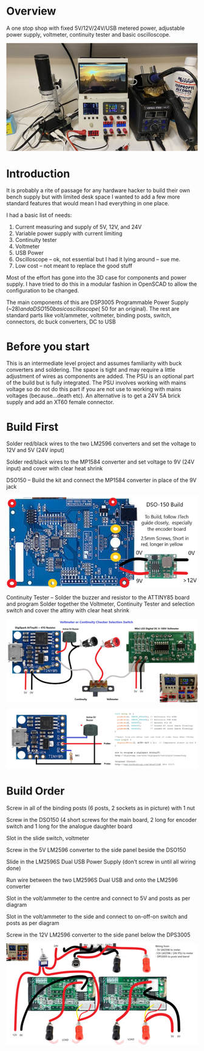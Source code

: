 # Overview
A one stop shop with fixed 5V/12V/24V/USB metered power, adjustable power supply, voltmeter, continuity tester and basic oscilloscope.

![alt text](https://github.com/JohnJJG/BasicHackerMultiBench/blob/main/images/MultiBench%20(Main).JPG?raw=true)

# Introduction
It is probably a rite of passage for any hardware hacker to build their own bench supply but with limited desk space I wanted to add a few more standard features that would mean I had everything in one place.

I had a basic list of needs:
1. Current measuring and supply of 5V, 12V, and 24V
2. Variable power supply with current limiting
3. Continuity tester
4. Voltmeter
5. USB Power
6. Oscilloscope – ok, not essential but I had it lying around – sue me.
7. Low cost – not meant to replace the good stuff

Most of the effort has gone into the 3D case for components and power supply. I have tried to do this in a modular fashion in OpenSCAD to allow the configuration to be changed.

The main components of this are DSP3005 Programmable Power Supply (~$28) and a DSO150 basic oscilloscope (~$50 for an original). The rest are standard parts like volt/ammeter, voltmeter, binding posts, switch, connectors, dc buck converters, DC to USB

# Before you start
This is an intermediate level project and assumes familiarity with buck converters and soldering.  The space is tight and may require a little adjustment of wires as components are added.  The PSU is an optional part of the build but is fully integrated.  The PSU involves working with mains voltage so do not do this part if you are not use to working with mains voltages (because…death etc).  An alternative is to get a 24V 5A brick supply and add an XT60 female connector.

# Build First
Solder red/black wires to the two LM2596 converters and set the voltage to 12V and 5V (24V input)

Solder red/black wires to the MP1584 converter and set voltage to 9V (24V input) and cover with clear heat shrink

DSO150 – Build the kit and connect the MP1584 converter in place of the 9V jack

![alt text](https://github.com/JohnJJG/BasicHackerMultiBench/blob/main/wiring/DSO150%20and%20MP1584.png?raw=true)

Continuity Tester – Solder the buzzer and resistor to the ATTINY85 board and program Solder together the Voltmeter, Continuity Tester and selection switch and cover the attiny with clear heat shrink

![alt text](https://github.com/JohnJJG/BasicHackerMultiBench/blob/main/wiring/Voltmeter%20and%20Continuity.png?raw=true)

![alt text](https://github.com/JohnJJG/BasicHackerMultiBench/blob/main/wiring/AtTiny85%20Continuity%20Build.png?raw=true)


# Build Order
Screw in all of the binding posts (6 posts, 2 sockets as in picture) with 1 nut

Screw in the DSO150 (4 short screws for the main board, 2 long for encoder switch and 1 long for the analogue daughter board

Slot in the slide switch, voltmeter

Screw in the 5V LM2596 converter to the side panel beside the DSO150

Slide in the LM2596S Dual USB Power Supply (don’t screw in until all wiring done)

Run wire between the two LM2596S Dual USB and onto the LM2596 converter

Slot in the volt/ammeter to the centre and connect to 5V and posts as per diagram

Slot in the volt/ammeter to the side and connect to on-off-on switch and posts as per diagram

Screw in the 12V LM2596 converter to the side panel below the DPS3005

![alt text](https://github.com/JohnJJG/BasicHackerMultiBench/blob/main/wiring/Power%20Meter%20and%20DPS3005%20Wiring.png?raw=true)
